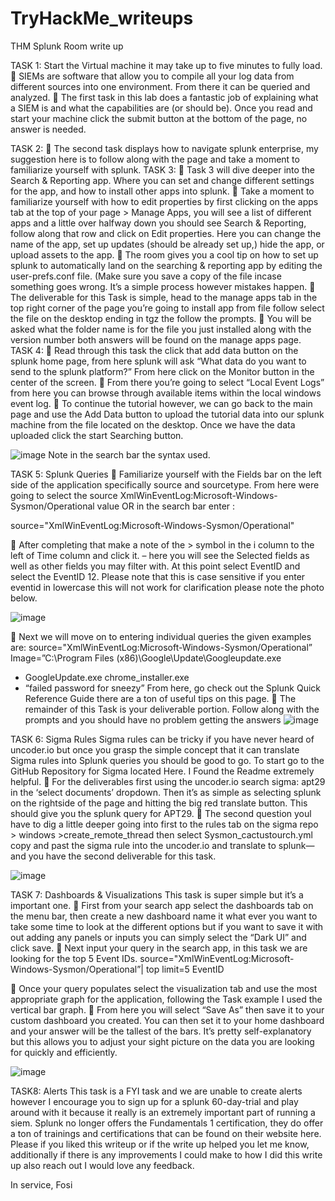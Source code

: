# TryHackMe_writeups
THM Splunk Room write up

TASK 1:
Start the Virtual machine it may take up to five minutes to fully load.
	SIEMs are software that allow you to compile all your log data from different sources into one environment. From there it can be queried and analyzed.
	The first task in this lab does a fantastic job of explaining what a SIEM is and what the capabilities are (or should be).
Once you read and start your machine click the submit button at the bottom of the page, no answer is needed.

TASK 2:
	The second task displays how to navigate splunk enterprise, my suggestion here is to follow along with the page and take a moment to familiarize yourself with splunk.
TASK 3:
	Task 3 will dive deeper into the Search & Reporting app. Where you can set and change different settings for the app, and how to install other apps into splunk.
	Take a moment to familiarize yourself with how to edit properties by first clicking on the apps tab at the top of your page > Manage Apps, you will see a list of different apps and a little over halfway down you should see Search & Reporting, follow along that row and click on Edit properties. Here you can change the name of the app, set up updates (should be already set up,) hide the app, or upload assets to the app.
	 The room gives you a cool tip on how to set up splunk to automatically land on the searching & reporting app by editing the user-prefs.conf file. (Make sure you save a copy of the file incase something goes wrong. It’s a simple process however mistakes happen.
	The deliverable for this Task is simple, head to the manage apps tab in the top right corner of the page you’re going to install app from file follow select the file on the desktop ending in tgz the follow the prompts.
	You will be asked what the folder name is for the file you just installed along with the version number both answers will be found on the manage apps page.
TASK 4: 
	Read through this task the click that add data button on the splunk home page, from here splunk will ask “What data do you want to send to the splunk platform?” From here click on the Monitor button in the center of the screen.
	From there you’re going to select “Local Event Logs” from here you can browse through available items within the local windows event log.
	To continue the tutorial however, we can go back to the main page and use the Add Data button to upload the tutorial data into our splunk machine from the file located on the desktop. Once we have the data uploaded click the start Searching button.

![image](https://user-images.githubusercontent.com/105532218/178077502-eaa4ce21-ccde-411f-a7a7-5a36a41dd117.png)
Note in the search bar the syntax used.

TASK 5: Splunk Queries
	Familiarize yourself with the Fields bar on the left side of the application specifically source and sourcetype. From here were going to select the source XmlWinEventLog:Microsoft-Windows-Sysmon/Operational value OR in the search bar enter : 

source="XmlWinEventLog:Microsoft-Windows-Sysmon/Operational"

	After completing that make a note of the > symbol in the i column to the left of Time column and click it. – here you will see the Selected fields as well as other fields you may filter with. At this point select EventID and select the EventID 12.  Please note that this is case sensitive if you enter eventid in lowercase this will not work for clarification please note the photo below.
 
 ![image](https://user-images.githubusercontent.com/105532218/178077545-3a2c1099-727d-42cc-ae80-c0149c1ef83e.png)
 
 	Next we will move on to entering individual queries the given examples are: source="XmlWinEventLog:Microsoft-Windows-Sysmon/Operational” Image=”C:\\Program Files (x86)\\Google\\Update\\Googleupdate.exe

* GoogleUpdate.exe chrome_installer.exe
* “failed password for sneezy” 
From here, go check out the Splunk Quick Reference Guide there are a ton of useful tips on this page.
	The remainder of this Task is your deliverable portion. Follow along with the prompts and you should have no problem getting the answers
![image](https://user-images.githubusercontent.com/105532218/178077573-6ed65190-4a57-4a2d-8af1-f6161c5f3c9e.png)

TASK 6: Sigma Rules
Sigma rules can be tricky if you have never heard of uncoder.io but once you grasp the simple concept that it can translate Sigma rules into Splunk queries you should be good to go. To start go to the GitHub Repository for Sigma located Here. I Found the Readme extremely helpful.
	For the deliverables first using the uncoder.io search sigma: apt29 in the  ‘select documents’ dropdown. Then it’s as simple as selecting splunk on the rightside of the page and hitting the big red translate button. This should give you the splunk query for APT29.
	The second question youl have to dig a little deeper going into first to the rules tab on the sigma repo > windows >create_remote_thread then select Sysmon_cactustourch.yml copy and past the sigma rule into the uncoder.io and  translate to splunk— and you have the second deliverable for this task.

![image](https://user-images.githubusercontent.com/105532218/178077606-28daf40c-b065-4d09-8fb7-e919aa1af1ab.png)

TASK 7:  Dashboards & Visualizations
This task is super simple but it’s a important one.
	First from your search app select the dashboards tab on the menu bar, then create a new dashboard name it what ever you want to take some time to look at the different options but if you want to save it with out adding any panels or inputs you can simply select the “Dark UI” and click save.
	Next input your query in the search app, in this task we are looking for the top 5 Event IDs.
source="XmlWinEventLog:Microsoft-Windows-Sysmon/Operational”| top limit=5 EventID

	Once your query populates select the visualization tab and use the most appropriate graph for the application, following the Task example I used the vertical bar graph.
	From here you will select “Save As” then save it to your custom dashboard you created. You can then set it to your home dashboard and your answer will be the tallest of the bars.
It’s pretty self-explanatory but this allows you to adjust your sight picture on the data you are looking for quickly and efficiently.

![image](https://user-images.githubusercontent.com/105532218/178077637-db349dda-0b0a-4e50-a26e-1b77cd667a3a.png)

TASK8: Alerts
This task is a FYI task and we are unable to create alerts however I encourage you to sign up for a splunk 60-day-trial and play around with it because it really is an extremely important part of running a siem.
Splunk no longer offers the Fundamentals 1 certification, they do offer a ton of trainings and certifications that can be found on their website here.
Please if you liked this writeup or if the write up helped you let me know, additionally if there is any improvements I could make to how I did this write up also reach out I would love any feedback.

In service,
Fosi



